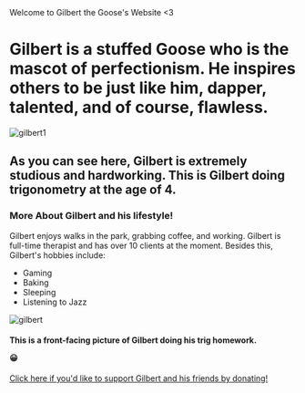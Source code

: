 <html>
</html> 
<head> Welcome to Gilbert the Goose's Website <3 </head>
 <h1> Gilbert is a stuffed Goose who is the mascot of perfectionism. He inspires others to be just like him, dapper, talented, and of course, <strong>flawless</strong>. </h1>
<body> 
 <img src="![image_6483441 (15)](https://user-images.githubusercontent.com/114507311/193761945-24314bf9-caa8-4229-b341-cc0556eeff6f.JPG)" alt="gilbert1">
 </body>
<h2> As you can see here, Gilbert is extremely studious and hardworking. This is Gilbert doing trigonometry at the age of 4. </h2>
 <h3> More About Gilbert and his lifestyle! </h3>
 <body> Gilbert enjoys walks in the park, grabbing coffee, and working. Gilbert is full-time therapist and has over 10 clients at the moment. Besides this, Gilbert's hobbies include:
 
  <ul>
  <li>Gaming</li>
  <li>Baking</li>
  <li>Sleeping</li>
  <li>Listening to Jazz</li>
</ul>  
<body> 
 <img src="![image_6483441 (14)](https://user-images.githubusercontent.com/114507311/193760493-9ddd47b2-158e-4b66-8c17-27be2821343c.JPG)" alt="gilbert"> 
  </body>
  <h4> This is a front-facing picture of Gilbert doing his trig homework. <p>&#128512;</p> </h4>
<a href="https://www.tiktok.com/link/v2?aid=1988&lang=en&scene=bio_url&target=kimrachael25.wixsite.com%2Fmy-site-1"> Click here if you'd like to support Gilbert and his friends by donating!</a> 

